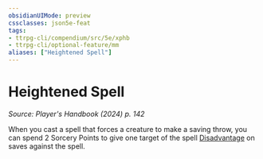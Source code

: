 ```yaml
---
obsidianUIMode: preview
cssclasses: json5e-feat
tags:
- ttrpg-cli/compendium/src/5e/xphb
- ttrpg-cli/optional-feature/mm
aliases: ["Heightened Spell"]
---
```

# Heightened Spell
*Source: Player's Handbook (2024) p. 142*  

When you cast a spell that forces a creature to make a saving throw, you can spend 2 Sorcery Points to give one target of the spell [Disadvantage](Mechanics/rules/variant-rules/disadvantage-xphb.md) on saves against the spell.